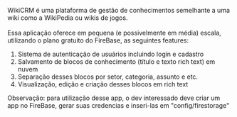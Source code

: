 WikiCRM é uma plataforma de gestão de conhecimentos semelhante a uma wiki como a WikiPedia ou wikis de jogos.<br/>
<br/>
Essa aplicação oferece em pequena (e possivelmente em média) escala, utilizando o plano gratuito do FireBase, as seguintes features:<br/>
<ol>
<li>Sistema de autenticação de usuários incluindo login e cadastro </li>
<li>Salvamento de blocos de conhecimento (título e texto rich text) em nuvem </li>
<li>Separação desses blocos por setor, categoria, assunto e etc. </li>
<li>Visualização, edição e criação desses blocos em rich text </li>
</ol>

<p>Observação: para utilização desse app, o dev interessado deve criar um app no FireBase, gerar suas credencias e inseri-las em "config/firestorage" </p>
